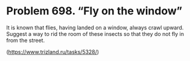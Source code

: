 # Problem 698. “Fly on the window”

It is known that flies, having landed on a window, always crawl upward. Suggest a way to rid the room of these insects so that they do not fly in from the street.

(https://www.trizland.ru/tasks/5328/)